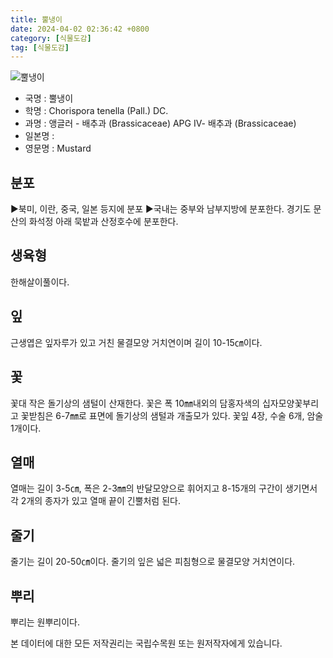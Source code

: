```yaml
---
title: 뿔냉이
date: 2024-04-02 02:36:42 +0800
category: [식물도감]
tag: [식물도감]
---
```




![뿔냉이](/fileUpload/plants/basic/Cruciferae/Chorispora/1833/1833_1_th2.jpg)
- 국명 : 뿔냉이
- 학명 : Chorispora tenella (Pall.) DC.
- 과명 : 앵글러 - 배추과 (Brassicaceae) APG Ⅳ- 배추과 (Brassicaceae)
- 일본명 : 
- 영문명 : Mustard


## 분포
▶북미, 이란, 중국, 일본 등지에 분포▶국내는 중부와 남부지방에 분포한다. 경기도 문산의 화석정 아래 묵밭과 산정호수에 분포한다. 
## 생육형
한해살이풀이다.
## 잎
근생엽은 잎자루가 있고 거친 물결모양 거치연이며 길이 10-15㎝이다.
## 꽃
꽃대 작은 돌기상의 샘털이 산재한다.  꽃은 폭 10㎜내외의 담홍자색의 십자모양꽃부리고 꽃받침은 6-7㎜로 표면에 돌기상의 샘털과 개출모가 있다. 꽃잎 4장, 수술 6개, 암술 1개이다.
## 열매
열매는 길이 3-5㎝, 폭은 2-3㎜의 반달모양으로 휘어지고 8-15개의 구간이 생기면서 각 2개의 종자가 있고 열매 끝이 긴뿔처럼 된다.
## 줄기
줄기는 길이 20-50㎝이다. 줄기의 잎은 넓은 피침형으로 물결모양 거치연이다.
## 뿌리
뿌리는 원뿌리이다.






본 데이터에 대한 모든 저작권리는 국립수목원 또는 원저작자에게 있습니다.
